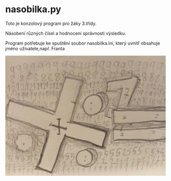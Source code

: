 # nasobilka.py
Toto je konzolový program pro žáky 3.třídy.

Násobení různých čísel a hodnocení správnosti výsledku.

Program potřebuje ke spuštění soubor nasobilka.ini, který uvnitř obsahuje jméno uživatele,např. Franta 

![alt text](nasobilka_obr.jpg)